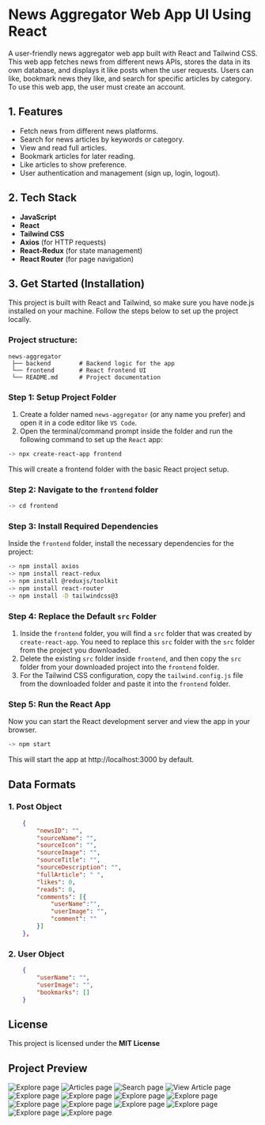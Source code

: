 # News Aggregator Web App UI Using React

A user-friendly news aggregator web app built with React and Tailwind CSS. This web app fetches news from different news APIs, stores the data in its own database, and displays it like posts when the user requests. Users can like, bookmark news they like, and search for specific articles by category. To use this web app, the user must create an account.

## 1. Features
- Fetch news from different news platforms.
- Search for news articles by keywords or category.
- View and read full articles.
- Bookmark articles for later reading.
- Like articles to show preference.
- User authentication and management (sign up, login, logout).
## 2. Tech Stack
- **JavaScript**
- **React**
- **Tailwind CSS**
- **Axios** (for HTTP requests)
- **React-Redux** (for state management)
- **React Router** (for page navigation)


## 3. Get Started (Installation)
This project is built with React and Tailwind, so make sure you have node.js installed on your machine. Follow the steps below to set up the project locally.

### **Project structure:**
``` 
news-aggregator
 ├── backend        # Backend logic for the app
 └── frontend       # React frontend UI
 └── README.md      # Project documentation
```
### **Step 1: Setup Project Folder**

1. Create a folder named `news-aggregator` (or any name you prefer) and open it in a code editor like `VS Code`.
2. Open the terminal/command prompt inside the folder and run the following command to set up the `React` app:

```bash
-> npx create-react-app frontend
```
This will create a frontend folder with the basic React project setup.

### **Step 2: Navigate to the `frontend` folder**
```bash
-> cd frontend
```

### **Step 3: Install Required Dependencies**
Inside the `frontend` folder, install the necessary dependencies for the project:
```bash
-> npm install axios
-> npm install react-redux
-> npm install @reduxjs/toolkit
-> npm install react-router
-> npm install -D tailwindcss@3
```

### **Step 4: Replace the Default `src` Folder**
1. Inside the `frontend` folder, you will find a `src` folder that was created by `create-react-app`. You need to replace this `src` folder with the `src` folder from the project you downloaded.
2. Delete the existing `src` folder inside `frontend`, and then copy the `src` folder from your downloaded project into the `frontend` folder.
3. For the Tailwind CSS configuration, copy the `tailwind.config.js` file from the downloaded folder and paste it into the `frontend` folder. 

### **Step 5: Run the React App**
Now you can start the React development server and view the app in your browser.
```bash
-> npm start
```
This will start the app at http://localhost:3000 by default.

## Data Formats

### **1. Post Object**
```json
    {
        "newsID": "",
        "sourceName": "",
        "sourceIcon": "",
        "sourceImage": "",
        "sourceTitle": "",
        "sourceDescription": "",
        "fullArticle": " ",
        "likes": 0,
        "reads": 0,
        "comments": [{
            "userName":"",
            "userImage": "",
            "comment": ""
        }]
    },
``` 

### **2. User Object**
```json
    {
        "userName": "",
        "userImage": "",
        "bookmarks": []
    }
```

## License
This project is licensed under the **MIT License**

## Project Preview
![Explore page](https://github.com/Frontend-Code20/news-aggregator/blob/main/frontend/public/assets/explore.png)
![Articles page](https://github.com/Frontend-Code20/news-aggregator/blob/main/frontend/public/assets/articles.png)
![Search page](https://github.com/Frontend-Code20/news-aggregator/blob/main/frontend/public/assets/search.png)
![View Article page](https://github.com/Frontend-Code20/news-aggregator/blob/main/frontend/public/assets/article.png)
![Explore page](https://github.com/Frontend-Code20/news-aggregator/blob/main/frontend/public/assets/tabExplore.png)
![Explore page](https://github.com/Frontend-Code20/news-aggregator/blob/main/frontend/public/assets/tabArticles.png)
![Explore page](https://github.com/Frontend-Code20/news-aggregator/blob/main/frontend/public/assets/tabSearch.png)
![Explore page](https://github.com/Frontend-Code20/news-aggregator/blob/main/frontend/public/assets/tabArticle.png)
![Explore page](https://github.com/Frontend-Code20/news-aggregator/blob/main/frontend/public/assets/phoneExplore.png)
![Explore page](https://github.com/Frontend-Code20/news-aggregator/blob/main/frontend/public/assets/phoneSearch.png)
![Explore page](https://github.com/Frontend-Code20/news-aggregator/blob/main/frontend/public/assets/phoneArticles.png)
![Explore page](https://github.com/Frontend-Code20/news-aggregator/blob/main/frontend/public/assets/phoneArticle.png)
![Explore page](https://github.com/Frontend-Code20/news-aggregator/blob/main/frontend/public/assets/login.png)
![Explore page](https://github.com/Frontend-Code20/news-aggregator/blob/main/frontend/public/assets/signup.png)